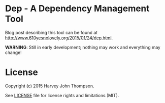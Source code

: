 Dep - A Dependency Management Tool
==================================

Blog post describing this tool can be found at <http://www.610yesnolovely.org/2015/01/24/dep.html>.

**WARNING**: Still in early development; nothing may work and everything may change!

License
=======

Copyright (c) 2015 Harvey John Thompson.

See [LICENSE](LICENSE) file for license rights and limitations (MIT).


